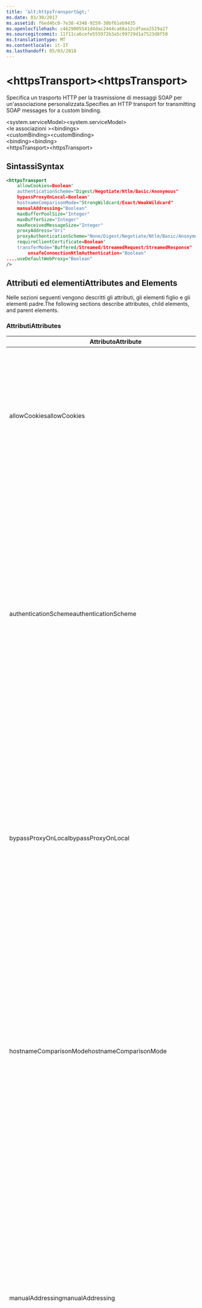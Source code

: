 ```yaml
---
title: '&lt;httpsTransport&gt;'
ms.date: 03/30/2017
ms.assetid: f6ed4bc0-7e38-4348-9259-30bf61eb9435
ms.openlocfilehash: c4629005541d4dac2444ca68a12cdfaea2529a27
ms.sourcegitcommit: 11f11ca6cefe555972b3a5c99729d1a7523d8f50
ms.translationtype: MT
ms.contentlocale: it-IT
ms.lasthandoff: 05/03/2018
---
```

# <a name="lthttpstransportgt"></a><span data-ttu-id="8bd7c-102">&lt;httpsTransport&gt;</span><span class="sxs-lookup"><span data-stu-id="8bd7c-102">&lt;httpsTransport&gt;</span></span>
<span data-ttu-id="8bd7c-103">Specifica un trasporto HTTP per la trasmissione di messaggi SOAP per un'associazione personalizzata.</span><span class="sxs-lookup"><span data-stu-id="8bd7c-103">Specifies an HTTP transport for transmitting SOAP messages for a custom binding.</span></span>  
  
 <span data-ttu-id="8bd7c-104">\<system.serviceModel></span><span class="sxs-lookup"><span data-stu-id="8bd7c-104">\<system.serviceModel></span></span>  
<span data-ttu-id="8bd7c-105">\<le associazioni ></span><span class="sxs-lookup"><span data-stu-id="8bd7c-105">\<bindings></span></span>  
<span data-ttu-id="8bd7c-106">\<customBinding></span><span class="sxs-lookup"><span data-stu-id="8bd7c-106">\<customBinding></span></span>  
<span data-ttu-id="8bd7c-107">\<binding></span><span class="sxs-lookup"><span data-stu-id="8bd7c-107">\<binding></span></span>  
<span data-ttu-id="8bd7c-108">\<httpsTransport></span><span class="sxs-lookup"><span data-stu-id="8bd7c-108">\<httpsTransport></span></span>  
  
## <a name="syntax"></a><span data-ttu-id="8bd7c-109">Sintassi</span><span class="sxs-lookup"><span data-stu-id="8bd7c-109">Syntax</span></span>  
  
```xml  
<httpsTransport  
    allowCookies=Boolean"  
    authenticationScheme="Digest/Negotiate/Ntlm/Basic/Anonymous"  
    bypassProxyOnLocal=Boolean"  
    hostnameComparisonMode="StrongWildcard/Exact/WeakWildcard"  
    manualAddressing="Boolean"  
    maxBufferPoolSize="Integer"  
    maxBufferSize="Integer"  
    maxReceivedMessageSize="Integer"  
    proxyAddress="Uri"  
    proxyAuthenticationScheme="None/Digest/Negotiate/Ntlm/Basic/Anonymous"        realm="String"  
    requireClientCertificate=Boolean"  
    transferMode="Buffered/Streamed/StreamedRequest/StreamedResponse"  
        unsafeConnectionNtlmAuthentication="Boolean"  
....useDefaultWebProxy="Boolean"  
/>  
```  
  
## <a name="attributes-and-elements"></a><span data-ttu-id="8bd7c-110">Attributi ed elementi</span><span class="sxs-lookup"><span data-stu-id="8bd7c-110">Attributes and Elements</span></span>  
 <span data-ttu-id="8bd7c-111">Nelle sezioni seguenti vengono descritti gli attributi, gli elementi figlio e gli elementi padre.</span><span class="sxs-lookup"><span data-stu-id="8bd7c-111">The following sections describe attributes, child elements, and parent elements.</span></span>  
  
### <a name="attributes"></a><span data-ttu-id="8bd7c-112">Attributi</span><span class="sxs-lookup"><span data-stu-id="8bd7c-112">Attributes</span></span>  
  
|<span data-ttu-id="8bd7c-113">Attributo</span><span class="sxs-lookup"><span data-stu-id="8bd7c-113">Attribute</span></span>|<span data-ttu-id="8bd7c-114">Descrizione</span><span class="sxs-lookup"><span data-stu-id="8bd7c-114">Description</span></span>|  
|---------------|-----------------|  
|<span data-ttu-id="8bd7c-115">allowCookies</span><span class="sxs-lookup"><span data-stu-id="8bd7c-115">allowCookies</span></span>|<span data-ttu-id="8bd7c-116">Valore booleano che specifica se il client accetta cookie e li propaga alle richieste future.</span><span class="sxs-lookup"><span data-stu-id="8bd7c-116">A Boolean value that specifies whether the client accepts cookies and propagates them on future requests.</span></span> <span data-ttu-id="8bd7c-117">Il valore predefinito è `false`.</span><span class="sxs-lookup"><span data-stu-id="8bd7c-117">The default is `false`.</span></span><br /><br /> <span data-ttu-id="8bd7c-118">È possibile usare questo attributo quando si interagisce con servizi Web ASMX che usano cookie.</span><span class="sxs-lookup"><span data-stu-id="8bd7c-118">You can use this attribute when you interact with ASMX Web services that use cookies.</span></span> <span data-ttu-id="8bd7c-119">In questo modo i cookie restituiti dal server vengono copiati automaticamente in tutte le richieste client future per quel servizio.</span><span class="sxs-lookup"><span data-stu-id="8bd7c-119">In this way, you can be sure that the cookies returned from the server are automatically copied to all future client requests for that service.</span></span>|  
|<span data-ttu-id="8bd7c-120">authenticationScheme</span><span class="sxs-lookup"><span data-stu-id="8bd7c-120">authenticationScheme</span></span>|<span data-ttu-id="8bd7c-121">Specifica il protocollo usato per autenticare le richieste del client elaborate da un listener HTTP.</span><span class="sxs-lookup"><span data-stu-id="8bd7c-121">Specifies the protocol used to authenticate client requests being processed by an HTTP listener.</span></span> <span data-ttu-id="8bd7c-122">Di seguito vengono elencati i valori validi:</span><span class="sxs-lookup"><span data-stu-id="8bd7c-122">Valid values include the following:</span></span><br /><br /> <span data-ttu-id="8bd7c-123">-Digest: Specifica l'autenticazione del digest.</span><span class="sxs-lookup"><span data-stu-id="8bd7c-123">-   Digest: Specifies digest authentication.</span></span><br /><span data-ttu-id="8bd7c-124">-Negotiate: Negozia con il client per determinare lo schema di autenticazione.</span><span class="sxs-lookup"><span data-stu-id="8bd7c-124">-   Negotiate: Negotiates with the client to determine the authentication scheme.</span></span> <span data-ttu-id="8bd7c-125">Viene usato se il client e il server supportano entrambi Kerberos; in caso contrario, viene usato NTLM.</span><span class="sxs-lookup"><span data-stu-id="8bd7c-125">If both client and server support Kerberos, it is used; otherwise, NTLM is used.</span></span><br /><span data-ttu-id="8bd7c-126">-Ntlm: Specifica l'autenticazione NTLM.</span><span class="sxs-lookup"><span data-stu-id="8bd7c-126">-   Ntlm: Specifies NTLM authentication.</span></span><br /><span data-ttu-id="8bd7c-127">-Basic: Specifica l'autenticazione di base.</span><span class="sxs-lookup"><span data-stu-id="8bd7c-127">-   Basic: Specifies basic authentication.</span></span><br /><span data-ttu-id="8bd7c-128">-Anonymous: Specifica l'autenticazione anonima.</span><span class="sxs-lookup"><span data-stu-id="8bd7c-128">-   Anonymous: Specifies anonymous authentication.</span></span><br /><br /> <span data-ttu-id="8bd7c-129">Il valore predefinito è Anonymous.</span><span class="sxs-lookup"><span data-stu-id="8bd7c-129">The default is Anonymous.</span></span> <span data-ttu-id="8bd7c-130">L'attributo è di tipo <xref:System.Net.AuthenticationSchemes>.</span><span class="sxs-lookup"><span data-stu-id="8bd7c-130">This attribute is of type <xref:System.Net.AuthenticationSchemes>.</span></span> <span data-ttu-id="8bd7c-131">Questo attributo può essere impostato solo una volta.</span><span class="sxs-lookup"><span data-stu-id="8bd7c-131">This attribute can only be set once.</span></span>|  
|<span data-ttu-id="8bd7c-132">bypassProxyOnLocal</span><span class="sxs-lookup"><span data-stu-id="8bd7c-132">bypassProxyOnLocal</span></span>|<span data-ttu-id="8bd7c-133">Valore booleano che indica se ignorare il server proxy per indirizzi locali.</span><span class="sxs-lookup"><span data-stu-id="8bd7c-133">A Boolean value that indicates whether to bypass the proxy server for local addresses.</span></span> <span data-ttu-id="8bd7c-134">Il valore predefinito è `false`.</span><span class="sxs-lookup"><span data-stu-id="8bd7c-134">The default is `false`.</span></span><br /><br /> <span data-ttu-id="8bd7c-135">Un indirizzo locale corrisponde a un indirizzo che si trova nella rete LAN o nell'Intranet locale.</span><span class="sxs-lookup"><span data-stu-id="8bd7c-135">A local address is one that is on the local LAN or intranet.</span></span><br /><br /> <span data-ttu-id="8bd7c-136">Windows Communication Foundation (WCF) ignora sempre il proxy se l'indirizzo del servizio inizia con http://localhost.</span><span class="sxs-lookup"><span data-stu-id="8bd7c-136">Windows Communication Foundation (WCF) always ignores the proxy if the service address begins with http://localhost.</span></span><br /><br /> <span data-ttu-id="8bd7c-137">È necessario usare il nome host invece di localhost se si desidera che i client passino da un proxy quando comunicano con servizi nello stesso computer.</span><span class="sxs-lookup"><span data-stu-id="8bd7c-137">You should use the host name rather than localhost if you want clients to go through a proxy when talking to services on the same machine.</span></span>|  
|<span data-ttu-id="8bd7c-138">hostnameComparisonMode</span><span class="sxs-lookup"><span data-stu-id="8bd7c-138">hostnameComparisonMode</span></span>|<span data-ttu-id="8bd7c-139">Specifica la modalità di confronto del nome host HTTP usata per analizzare gli URI.</span><span class="sxs-lookup"><span data-stu-id="8bd7c-139">Specifies the HTTP hostname comparison mode used to parse URIs.</span></span> <span data-ttu-id="8bd7c-140">I valori validi sono:</span><span class="sxs-lookup"><span data-stu-id="8bd7c-140">Valid values are,</span></span><br /><br /> <span data-ttu-id="8bd7c-141">-StrongWildcard: ("+") corrisponde tutti i possibili nomi host nel contesto dello schema specificato, porta e relativo URI.</span><span class="sxs-lookup"><span data-stu-id="8bd7c-141">-   StrongWildcard: ("+") matches all possible hostnames in the context of the specified scheme, port and relative URI.</span></span><br /><span data-ttu-id="8bd7c-142">-Esatte: nessun carattere jolly</span><span class="sxs-lookup"><span data-stu-id="8bd7c-142">-   Exact: no wildcards</span></span><br /><span data-ttu-id="8bd7c-143">-WeakWildcard: ("\*") corrisponde a qualsiasi nome host possibile nel contesto dello schema specificato, porta e relativo UIR che non sono stati associati in modo esplicito o tramite il meccanismo sicuro dei caratteri jolly.</span><span class="sxs-lookup"><span data-stu-id="8bd7c-143">-   WeakWildcard: ("\*") matches all possible hostname in the context of the specified scheme, port and relative UIR that have not been matched explicitly or through the strong wildcard mechanism.</span></span><br /><br /> <span data-ttu-id="8bd7c-144">L'impostazione predefinita è StrongWildcard.</span><span class="sxs-lookup"><span data-stu-id="8bd7c-144">The default is StrongWildcard.</span></span> <span data-ttu-id="8bd7c-145">L'attributo è di tipo `System.ServiceModel.HostnameComparison`.</span><span class="sxs-lookup"><span data-stu-id="8bd7c-145">This attribute is of type `System.ServiceModel.HostnameComparison`.</span></span>|  
|<span data-ttu-id="8bd7c-146">manualAddressing</span><span class="sxs-lookup"><span data-stu-id="8bd7c-146">manualAddressing</span></span>|<span data-ttu-id="8bd7c-147">Valore booleano che consente all'utente di assumere il controllo dell'indirizzamento dei messaggi.</span><span class="sxs-lookup"><span data-stu-id="8bd7c-147">A Boolean value that enables the user to take control of message addressing.</span></span> <span data-ttu-id="8bd7c-148">Questa proprietà viene usata in genere in scenari di router, in cui è l'applicazione a determinare a quale delle tante destinazioni inviare un messaggio.</span><span class="sxs-lookup"><span data-stu-id="8bd7c-148">This property is usually used in router scenarios, where the application determines which one of several destinations to send a message to.</span></span><br /><br /> <span data-ttu-id="8bd7c-149">Quando è impostato su `true`, il canale presuppone che il messaggio sia già stato indirizzato e non aggiunge ulteriori informazioni.</span><span class="sxs-lookup"><span data-stu-id="8bd7c-149">When set to `true`, the channel assumes the message has already been addressed and does not add any additional information to it.</span></span> <span data-ttu-id="8bd7c-150">L'utente può indirizzare quindi individualmente ogni messaggio.</span><span class="sxs-lookup"><span data-stu-id="8bd7c-150">The user can then address every message individually.</span></span><br /><br /> <span data-ttu-id="8bd7c-151">Quando è impostato su `false`, il meccanismo di indirizzamento predefinito di Windows Communication Foundation (WCF) crea automaticamente indirizzi per tutti i messaggi.</span><span class="sxs-lookup"><span data-stu-id="8bd7c-151">When set to `false`, the default Windows Communication Foundation (WCF) addressing mechanism automatically creates addresses for all messages.</span></span><br /><br /> <span data-ttu-id="8bd7c-152">Il valore predefinito è `false`.</span><span class="sxs-lookup"><span data-stu-id="8bd7c-152">The default is `false`.</span></span>|  
|<span data-ttu-id="8bd7c-153">maxBufferPoolSize</span><span class="sxs-lookup"><span data-stu-id="8bd7c-153">maxBufferPoolSize</span></span>|<span data-ttu-id="8bd7c-154">Numero intero positivo che specifica la dimensione massima del pool di buffer.</span><span class="sxs-lookup"><span data-stu-id="8bd7c-154">A positive integer that specifies the maximum size of the buffer pool.</span></span> <span data-ttu-id="8bd7c-155">Il valore predefinito è 524288.</span><span class="sxs-lookup"><span data-stu-id="8bd7c-155">The default is 524288.</span></span><br /><br /> <span data-ttu-id="8bd7c-156">Molte parti di WCF usano buffer.</span><span class="sxs-lookup"><span data-stu-id="8bd7c-156">Many parts of WCF use buffers.</span></span> <span data-ttu-id="8bd7c-157">La creazione e l'eliminazione dei buffer a ogni relativo uso sono operazioni onerose, analogamente a quelle di Garbage Collection dei buffer.</span><span class="sxs-lookup"><span data-stu-id="8bd7c-157">Creating and destroying buffers each time they are used is expensive, and garbage collection for buffers is also expensive.</span></span> <span data-ttu-id="8bd7c-158">Quando si usa un pool di buffer è possibile prelevare un buffer dal pool, usarlo e, al termine delle operazioni, riporlo nel pool.</span><span class="sxs-lookup"><span data-stu-id="8bd7c-158">With buffer pools, you can take a buffer from the pool, use it, and return it to the pool once you are done.</span></span> <span data-ttu-id="8bd7c-159">In questo modo è possibile evitare il sovraccarico dovuto alla creazione e all'eliminazione dei buffer.</span><span class="sxs-lookup"><span data-stu-id="8bd7c-159">Thus the overhead in creating and destroying buffers is avoided.</span></span>|  
|<span data-ttu-id="8bd7c-160">maxBufferSize</span><span class="sxs-lookup"><span data-stu-id="8bd7c-160">maxBufferSize</span></span>|<span data-ttu-id="8bd7c-161">Numero intero positivo che specifica la dimensione massima del buffer.</span><span class="sxs-lookup"><span data-stu-id="8bd7c-161">A positive integer that specifies the maximum size of the buffer.</span></span> <span data-ttu-id="8bd7c-162">L'impostazione predefinita è 524288.</span><span class="sxs-lookup"><span data-stu-id="8bd7c-162">The default is 524288</span></span>|  
|<span data-ttu-id="8bd7c-163">maxReceivedMessageSize</span><span class="sxs-lookup"><span data-stu-id="8bd7c-163">maxReceivedMessageSize</span></span>|<span data-ttu-id="8bd7c-164">Numero intero positivo che specifica la dimensione massima consentita del messaggio che può essere ricevuto.</span><span class="sxs-lookup"><span data-stu-id="8bd7c-164">A positive integer that specifies the maximum allowable message size that can be received.</span></span> <span data-ttu-id="8bd7c-165">Il valore predefinito è 65536.</span><span class="sxs-lookup"><span data-stu-id="8bd7c-165">The default is 65536.</span></span>|  
|<span data-ttu-id="8bd7c-166">proxyAddress</span><span class="sxs-lookup"><span data-stu-id="8bd7c-166">proxyAddress</span></span>|<span data-ttu-id="8bd7c-167">URI che specifica l'indirizzo del proxy HTTP.</span><span class="sxs-lookup"><span data-stu-id="8bd7c-167">A URI that specifies the address of the HTTP proxy.</span></span> <span data-ttu-id="8bd7c-168">Se `useSystemWebProxy` è `true`, questa impostazione deve essere `null`.</span><span class="sxs-lookup"><span data-stu-id="8bd7c-168">If `useSystemWebProxy` is `true`, this setting must be `null`.</span></span> <span data-ttu-id="8bd7c-169">Il valore predefinito è `null`.</span><span class="sxs-lookup"><span data-stu-id="8bd7c-169">The default is `null`.</span></span>|  
|<span data-ttu-id="8bd7c-170">proxyAuthenticationScheme</span><span class="sxs-lookup"><span data-stu-id="8bd7c-170">proxyAuthenticationScheme</span></span>|<span data-ttu-id="8bd7c-171">Specifica il protocollo usato per l'autenticazione delle richieste client elaborate da un proxy HTTP.</span><span class="sxs-lookup"><span data-stu-id="8bd7c-171">Specifies the protocol used for authenticating client requests being processed by an HTTP proxy.</span></span> <span data-ttu-id="8bd7c-172">Di seguito vengono elencati i valori validi:</span><span class="sxs-lookup"><span data-stu-id="8bd7c-172">Valid values include the following:</span></span><br /><br /> <span data-ttu-id="8bd7c-173">-None: Nessuna autenticazione viene eseguita.</span><span class="sxs-lookup"><span data-stu-id="8bd7c-173">-   None: No authentication is performed.</span></span><br /><span data-ttu-id="8bd7c-174">-Digest: Specifica l'autenticazione del digest.</span><span class="sxs-lookup"><span data-stu-id="8bd7c-174">-   Digest: Specifies digest authentication.</span></span><br /><span data-ttu-id="8bd7c-175">-Negotiate: Negozia con il client per determinare lo schema di autenticazione.</span><span class="sxs-lookup"><span data-stu-id="8bd7c-175">-   Negotiate: Negotiates with the client to determine the authentication scheme.</span></span> <span data-ttu-id="8bd7c-176">Viene usato se il client e il server supportano entrambi Kerberos; in caso contrario, viene usato NTLM.</span><span class="sxs-lookup"><span data-stu-id="8bd7c-176">If both client and server support Kerberos, it is used; otherwise, NTLM is used.</span></span><br /><span data-ttu-id="8bd7c-177">-Ntlm: Specifica l'autenticazione NTLM.</span><span class="sxs-lookup"><span data-stu-id="8bd7c-177">-   Ntlm: Specifies NTLM authentication.</span></span><br /><span data-ttu-id="8bd7c-178">-Basic: Specifica l'autenticazione di base.</span><span class="sxs-lookup"><span data-stu-id="8bd7c-178">-   Basic: Specifies basic authentication.</span></span><br /><span data-ttu-id="8bd7c-179">-Anonymous: Specifica l'autenticazione anonima.</span><span class="sxs-lookup"><span data-stu-id="8bd7c-179">-   Anonymous: Specifies anonymous authentication.</span></span><br /><span data-ttu-id="8bd7c-180">-IntegratedWindowsAuthentication: Specifica l'autenticazione di Windows.</span><span class="sxs-lookup"><span data-stu-id="8bd7c-180">-   IntegratedWindowsAuthentication: Specifies Windows authentication.</span></span><br /><br /> <span data-ttu-id="8bd7c-181">Il valore predefinito è Anonymous.</span><span class="sxs-lookup"><span data-stu-id="8bd7c-181">The default is Anonymous.</span></span> <span data-ttu-id="8bd7c-182">L'attributo è di tipo <xref:System.Net.AuthenticationSchemes>.</span><span class="sxs-lookup"><span data-stu-id="8bd7c-182">This attribute is of type <xref:System.Net.AuthenticationSchemes>.</span></span>|  
|<span data-ttu-id="8bd7c-183">realm</span><span class="sxs-lookup"><span data-stu-id="8bd7c-183">realm</span></span>|<span data-ttu-id="8bd7c-184">Stringa che specifica l'area di autenticazione da usare sul proxy/server.</span><span class="sxs-lookup"><span data-stu-id="8bd7c-184">A string that specifies the realm to use on the proxy/server.</span></span> <span data-ttu-id="8bd7c-185">Il valore predefinito è una stringa vuota.</span><span class="sxs-lookup"><span data-stu-id="8bd7c-185">The default is an empty string.</span></span><br /><br /> <span data-ttu-id="8bd7c-186">I server usano aree di autenticazione per separare risorse protette.</span><span class="sxs-lookup"><span data-stu-id="8bd7c-186">Servers use realms to partition protected resources.</span></span> <span data-ttu-id="8bd7c-187">Ogni partizione può avere schema di autenticazione e/o database di autorizzazione propri.</span><span class="sxs-lookup"><span data-stu-id="8bd7c-187">Each partition can have its own authentication scheme and/or authorization database.</span></span> <span data-ttu-id="8bd7c-188">Le aree vengono usate solo per l'autenticazione di base e classificata.</span><span class="sxs-lookup"><span data-stu-id="8bd7c-188">Realms are used only for basic and digest authentication.</span></span> <span data-ttu-id="8bd7c-189">Se un client viene autenticato correttamente, l'autenticazione è valida per tutte le risorse in una determinata area.</span><span class="sxs-lookup"><span data-stu-id="8bd7c-189">After a client successfully authenticates, the authentication is valid for all resources in a given realm.</span></span> <span data-ttu-id="8bd7c-190">Per una descrizione dettagliata delle aree, vedere RFC 2617 al http://www.ietf.org.</span><span class="sxs-lookup"><span data-stu-id="8bd7c-190">For a detailed description of realms, see RFC 2617 at http://www.ietf.org.</span></span>|  
|<span data-ttu-id="8bd7c-191">requireClientCertificate</span><span class="sxs-lookup"><span data-stu-id="8bd7c-191">requireClientCertificate</span></span>|<span data-ttu-id="8bd7c-192">Valore booleano che specifica se il server richiede al client di fornire un certificato client come parte dell'handshake HTTPS.</span><span class="sxs-lookup"><span data-stu-id="8bd7c-192">A Boolean value that specifies if the server requires the client to provide a client certificate as part of the HTTPS handshake.</span></span> <span data-ttu-id="8bd7c-193">Il valore predefinito è `false`.</span><span class="sxs-lookup"><span data-stu-id="8bd7c-193">The default is `false`.</span></span>|  
|<span data-ttu-id="8bd7c-194">transferMode</span><span class="sxs-lookup"><span data-stu-id="8bd7c-194">transferMode</span></span>|<span data-ttu-id="8bd7c-195">Specifica se i messaggi vengono memorizzati nel buffer o inviati nel flusso in una richiesta o una risposta.</span><span class="sxs-lookup"><span data-stu-id="8bd7c-195">Specifies whether messages are buffered or streamed or a request or response.</span></span> <span data-ttu-id="8bd7c-196">Di seguito vengono elencati i valori validi:</span><span class="sxs-lookup"><span data-stu-id="8bd7c-196">Valid values include the following:</span></span><br /><br /> <span data-ttu-id="8bd7c-197">-Memorizzati nel buffer: Vengono memorizzati nel buffer i messaggi di richiesta e risposta.</span><span class="sxs-lookup"><span data-stu-id="8bd7c-197">-   Buffered: The request and response messages are buffered.</span></span><br /><span data-ttu-id="8bd7c-198">-Streaming: Messaggi di richiesta e risposta sono state trasmesse.</span><span class="sxs-lookup"><span data-stu-id="8bd7c-198">-   Streamed: The request and response messages are streamed.</span></span><br /><span data-ttu-id="8bd7c-199">-StreamedRequest: Viene trasmesso il messaggio di richiesta e il messaggio di risposta viene memorizzato nel buffer.</span><span class="sxs-lookup"><span data-stu-id="8bd7c-199">-   StreamedRequest: The request message is streamed and the response message is buffered.</span></span><br /><span data-ttu-id="8bd7c-200">-StreamedResponse: La richiesta viene memorizzato nel buffer e viene trasmesso il messaggio di risposta.</span><span class="sxs-lookup"><span data-stu-id="8bd7c-200">-   StreamedResponse: The request message is buffered and the response message is streamed.</span></span><br /><br /> <span data-ttu-id="8bd7c-201">L'impostazione predefinita è Buffered.</span><span class="sxs-lookup"><span data-stu-id="8bd7c-201">The default is Buffered.</span></span> <span data-ttu-id="8bd7c-202">L'attributo è di tipo <xref:System.ServiceModel.TransferMode>.</span><span class="sxs-lookup"><span data-stu-id="8bd7c-202">This attribute is of type <xref:System.ServiceModel.TransferMode>.</span></span>|  
|<span data-ttu-id="8bd7c-203">unsafeConnectionNtlmAuthentication</span><span class="sxs-lookup"><span data-stu-id="8bd7c-203">unsafeConnectionNtlmAuthentication</span></span>|<span data-ttu-id="8bd7c-204">Valore che specifica se nel server viene attivata la condivisione di connessioni non sicure.</span><span class="sxs-lookup"><span data-stu-id="8bd7c-204">A Boolean value that specifies whether Unsafe Connection Sharing is enabled on the server.</span></span> <span data-ttu-id="8bd7c-205">Il valore predefinito è `false`.</span><span class="sxs-lookup"><span data-stu-id="8bd7c-205">The default is `false`.</span></span> <span data-ttu-id="8bd7c-206">Se abilitata, l'autenticazione NTLM viene eseguita una volta su ogni connessione TCP.</span><span class="sxs-lookup"><span data-stu-id="8bd7c-206">If enabled, NTLM authentication is performed once on each TCP connection.</span></span>|  
|<span data-ttu-id="8bd7c-207">useDefaultWebProxy</span><span class="sxs-lookup"><span data-stu-id="8bd7c-207">useDefaultWebProxy</span></span>|<span data-ttu-id="8bd7c-208">Valore booleano che specifica se vengono usate le impostazioni proxy a livello di computer anziché le impostazioni utente specifiche.</span><span class="sxs-lookup"><span data-stu-id="8bd7c-208">A Boolean value that specifies whether the machine-wide proxy settings are used rather than the user specific settings.</span></span> <span data-ttu-id="8bd7c-209">Il valore predefinito è `true`.</span><span class="sxs-lookup"><span data-stu-id="8bd7c-209">The default is `true`.</span></span>|  
  
### <a name="child-elements"></a><span data-ttu-id="8bd7c-210">Elementi figlio</span><span class="sxs-lookup"><span data-stu-id="8bd7c-210">Child Elements</span></span>  
 <span data-ttu-id="8bd7c-211">Nessuno.</span><span class="sxs-lookup"><span data-stu-id="8bd7c-211">None.</span></span>  
  
### <a name="parent-elements"></a><span data-ttu-id="8bd7c-212">Elementi padre</span><span class="sxs-lookup"><span data-stu-id="8bd7c-212">Parent Elements</span></span>  
  
|<span data-ttu-id="8bd7c-213">Elemento</span><span class="sxs-lookup"><span data-stu-id="8bd7c-213">Element</span></span>|<span data-ttu-id="8bd7c-214">Descrizione</span><span class="sxs-lookup"><span data-stu-id="8bd7c-214">Description</span></span>|  
|-------------|-----------------|  
|[<span data-ttu-id="8bd7c-215">\<binding></span><span class="sxs-lookup"><span data-stu-id="8bd7c-215">\<binding></span></span>](../../../../../docs/framework/misc/binding.md)|<span data-ttu-id="8bd7c-216">Definisce tutte le funzionalità di associazione dell'associazione personalizzata.</span><span class="sxs-lookup"><span data-stu-id="8bd7c-216">Defines all binding capabilities of the custom binding.</span></span>|  
  
## <a name="remarks"></a><span data-ttu-id="8bd7c-217">Note</span><span class="sxs-lookup"><span data-stu-id="8bd7c-217">Remarks</span></span>  
 <span data-ttu-id="8bd7c-218">L'elemento `httpsTransport` rappresenta il punto iniziale per la creazione di un'associazione personalizzata che implementa il protocollo di trasporto HTTPS.</span><span class="sxs-lookup"><span data-stu-id="8bd7c-218">The `httpsTransport` element is the starting point for creating a custom binding that implements the HTTPS transport protocol.</span></span> <span data-ttu-id="8bd7c-219">HTTPS è il trasporto primario usato a fini di interoperabilità protetta.</span><span class="sxs-lookup"><span data-stu-id="8bd7c-219">HTTPS is the primary transport used for secure interoperability purposes.</span></span> <span data-ttu-id="8bd7c-220">HTTPS è supportato da Windows Communication Foundation (WCF) per assicurare l'interoperabilità con altri stack di servizi Web.</span><span class="sxs-lookup"><span data-stu-id="8bd7c-220">HTTPS is supported by the Windows Communication Foundation (WCF) to ensure interoperability with other Web services stacks.</span></span>  
  
## <a name="see-also"></a><span data-ttu-id="8bd7c-221">Vedere anche</span><span class="sxs-lookup"><span data-stu-id="8bd7c-221">See Also</span></span>  
 <xref:System.ServiceModel.Configuration.HttpsTransportElement>  
 <xref:System.ServiceModel.Channels.HttpsTransportBindingElement>  
 <xref:System.ServiceModel.Channels.TransportBindingElement>  
 <xref:System.ServiceModel.Channels.CustomBinding>  
 [<span data-ttu-id="8bd7c-222">Trasporti</span><span class="sxs-lookup"><span data-stu-id="8bd7c-222">Transports</span></span>](../../../../../docs/framework/wcf/feature-details/transports.md)  
 [<span data-ttu-id="8bd7c-223">Scelta di un trasporto</span><span class="sxs-lookup"><span data-stu-id="8bd7c-223">Choosing a Transport</span></span>](../../../../../docs/framework/wcf/feature-details/choosing-a-transport.md)  
 [<span data-ttu-id="8bd7c-224">Associazioni</span><span class="sxs-lookup"><span data-stu-id="8bd7c-224">Bindings</span></span>](../../../../../docs/framework/wcf/bindings.md)  
 [<span data-ttu-id="8bd7c-225">Estensione delle associazioni</span><span class="sxs-lookup"><span data-stu-id="8bd7c-225">Extending Bindings</span></span>](../../../../../docs/framework/wcf/extending/extending-bindings.md)  
 [<span data-ttu-id="8bd7c-226">Associazioni personalizzate</span><span class="sxs-lookup"><span data-stu-id="8bd7c-226">Custom Bindings</span></span>](../../../../../docs/framework/wcf/extending/custom-bindings.md)  
 [<span data-ttu-id="8bd7c-227">\<customBinding></span><span class="sxs-lookup"><span data-stu-id="8bd7c-227">\<customBinding></span></span>](../../../../../docs/framework/configure-apps/file-schema/wcf/custombinding.md)
